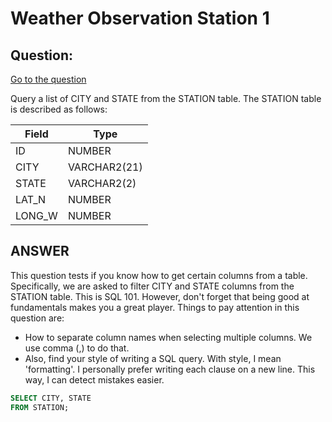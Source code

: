# Weather Observation Station 1

## Question:

[Go to the question](https://www.hackerrank.com/challenges/weather-observation-station-1/problem?isFullScreen=true)

Query a list of CITY and STATE from the STATION table.
The STATION table is described as follows:

| Field | Type |
| --- | --- |
| ID | NUMBER |
| CITY | VARCHAR2(21) |
| STATE | VARCHAR2(2) |
| LAT_N| NUMBER |
| LONG_W | NUMBER |

## ANSWER

This question tests if you know how to get certain columns from a table.
Specifically, we are asked to filter CITY and STATE columns from the STATION table.
This is SQL 101. However, don't forget that being good at fundamentals makes you a 
great player. Things to pay attention in this question are:

- How to separate column names when selecting multiple columns. We use comma (,) to do that.
- Also, find your style of writing a SQL query. With style, I mean 'formatting'. I personally
prefer writing each clause on a new line. This way, I can detect mistakes easier.



```sql
SELECT CITY, STATE 
FROM STATION;
```